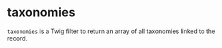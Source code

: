 # taxonomies

`taxonomies` is a Twig filter to return an array of all taxonomies linked to the record.
